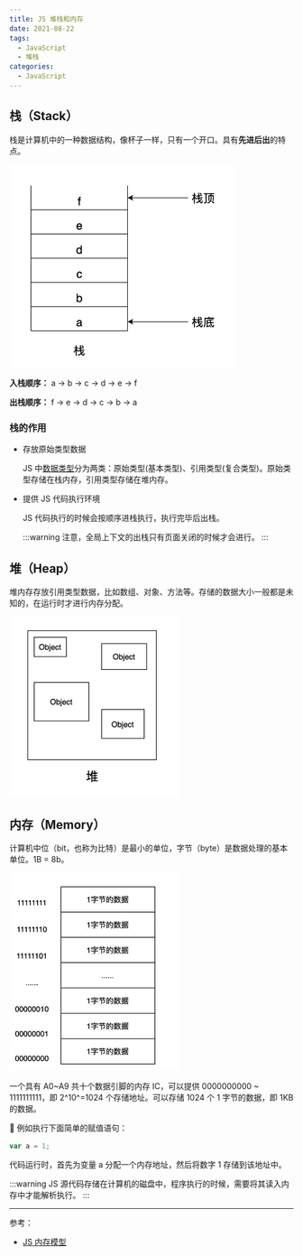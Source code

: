 ```yaml
---
title: JS 堆栈和内存
date: 2021-08-22
tags:
  - JavaScript
  - 堆栈
categories:
  - JavaScript
---
```


## 栈（Stack）

栈是计算机中的一种数据结构，像杯子一样，只有一个开口。具有**先进后出**的特点。

<img src="./images/heap_stack_01.png" style="max-width:400px;"/>

**入栈顺序：** a -> b -> c -> d -> e -> f

**出栈顺序：** f -> e -> d -> c -> b -> a

### 栈的作用

- 存放原始类型数据

  JS 中[数据类型](/blogs/javascript/data-type.html)分为两类：原始类型(基本类型)、引用类型(复合类型)。原始类型存储在栈内存，引用类型存储在堆内存。

- 提供 JS 代码执行环境

  JS 代码执行的时候会按顺序进栈执行，执行完毕后出栈。

  :::warning
  注意，全局上下文的出栈只有页面关闭的时候才会进行。
  :::

## 堆（Heap）

堆内存存放引用类型数据，比如数组、对象、方法等。存储的数据大小一般都是未知的，在运行时才进行内存分配。

<img src="./images/heap_stack_02.png" style="max-width:300px;"/>

## 内存（Memory）

计算机中位（bit，也称为比特）是最小的单位，字节（byte）是数据处理的基本单位。1B = 8b。

<img src="./images/heap_stack_03.png" style="max-width:300px;"/>

一个具有 A0~A9 共十个数据引脚的内存 IC，可以提供 0000000000 ~ 1111111111，即 2^10^=1024 个存储地址。可以存储 1024 个 1 字节的数据，即 1KB 的数据。

🌰 例如执行下面简单的赋值语句：

```js
var a = 1;
```

代码运行时，首先为变量 a 分配一个内存地址，然后将数字 1 存储到该地址中。

:::warning
JS 源代码存储在计算机的磁盘中，程序执行的时候，需要将其读入内存中才能解析执行。
:::

---

参考：

- [JS 内存模型](https://www.cnblogs.com/fayin/p/10763689.html)
